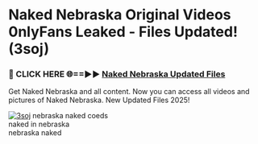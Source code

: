 # Naked Nebraska Original Videos 0nlyFans Leaked - Files Updated! (3soj)

<h3>🔴 CLICK HERE 🌐==►► <a href="https://tinyurl.com/yckcrads" rel="nofollow">Naked Nebraska Updated Files</a></h3>

Get Naked Nebraska and all content. Now you can access all videos and pictures of Naked Nebraska. New Updated Files 2025!

[![3soj](https://i.imgur.com/hpKpOFt.gif)](https://tinyurl.com/yckcrads)
nebraska naked coeds<br>
naked in nebraska<br>
nebraska naked